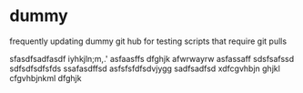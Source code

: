 # dummy
frequently updating dummy git hub for testing scripts that require git pulls

sfasdfsadfasdf
iyhkjln;m,.'
asfaasffs
dfghjk
afwrwayrw
asfassaff
sdsfsafssd
sdfsdfsdfsfds
ssafasdffsd
asfsfsfdfsdvjygg
sadfsadfsd
xdfcgvhbjn
ghjkl
cfgvhbjnkml
dfghjk
